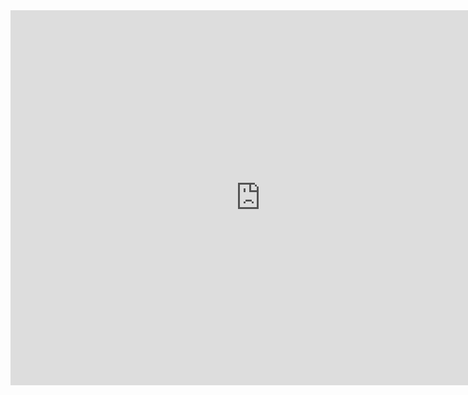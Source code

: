 <div class="span9">
<iframe src="https://calendar.google.com/calendar/embed?height=600&amp;wkst=1&amp;bgcolor=%23ffffff&amp;ctz=America%2FSao_Paulo&amp;src=dXNwLmJyX21ycGQyaTUxMHNwcGhzM3NlMGhvMWk2bW5vQGdyb3VwLmNhbGVuZGFyLmdvb2dsZS5jb20&amp;src=ZGVwcWJxQGlxLnVzcC5icg&amp;color=%23D50000&amp;color=%23C0CA33&amp;title=SeminUSP" style="border-width:0" width="800" height="600" frameborder="0" scrolling="no"></iframe>
</div><!--/span-->


